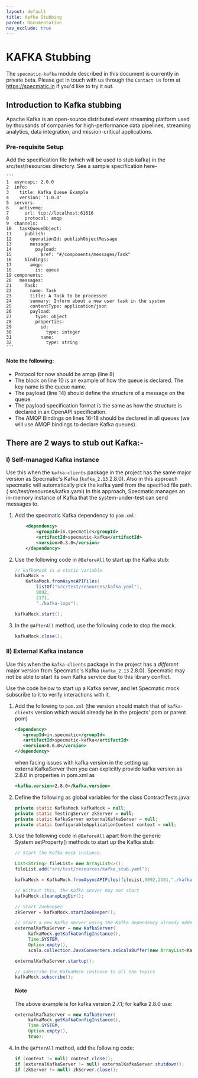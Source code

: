 ```yaml
---
layout: default
title: Kafka Stubbing
parent: Documentation
nav_exclude: true
---
```


# KAFKA Stubbing

The `specmatic-kafka` module described in this document is currently in private beta. Please get in touch with us through the `Contact Us` form at https://specmatic.in if you'd like to try it out.

## Introduction to Kafka stubbing

Apache Kafka is an open-source distributed event streaming platform used by thousands of companies for high-performance
data pipelines, streaming analytics, data integration, and mission-critical applications.

### Pre-requisite Setup

Add the specification file (which will be used to stub kafka) in the src/test/resources directory. See a sample
specification here-

    ```
    1  asyncapi: 2.0.0
    2  info:
    3    title: Kafka Queue Example
    4    version: '1.0.0'
    5  servers:
    6    activemq:
    7      url: tcp://localhost:61616
    8      protocol: amqp
    9  channels:
    10   taskQueueObject:
    11     publish:
    12       operationId: publishObjectMessage
    13       message:
    14         payload:
    15           $ref: "#/components/messages/Task"
    16     bindings:
    17       amqp:
    18         is: queue
    19 components:
    20   messages:
    21     Task:
    22       name: Task
    23       title: A Task to be processed
    24       summary: Inform about a new user task in the system
    25       contentType: application/json
    26       payload:
    27         type: object
    28         properties:
    29           id:
    30             type: integer
    31           name:
    32             type: string
    ```

#### Note the following:

* Protocol for now should be amqp (line 8)
* The block on line 10 is an example of how the queue is declared. The key name is the queue name.
* The payload (line 14) should define the structure of a message on the queue.
* The payload specification format is the same as how the structure is declared in an OpenAPI specification.
* The AMQP Bindings on lines 16-18 should be declared in all queues (we will use AMQP bindings to declare Kafka queues).

## **There are 2 ways to stub out Kafka:-**

### I) Self-managed Kafka instance

Use this when the `kafka-clients` package in the project has the same major version as Specmatic's Kafka (`kafka_2.13`
2.8.0).
Also in this approach specmatic will automatically pick the kafka yaml from the specified file path.(
src/test/resources/kafka.yaml)
In this approach, Specmatic manages an in-memory instance of Kafka that the system-under-test can send messages to.

1. Add the specmatic Kafka dependency to `pom.xml`:
    ```xml
        <dependency>
            <groupId>in.specmatic</groupId>
            <artifactId>specmatic-kafka</artifactId>
            <version>0.3.0</version>
        </dependency>
    ```
2. Use the following code in `@BeforeAll` to start up the Kafka stub:
    ```java
    // kafkaMock is a static variable
    kafkaMock =
        KafkaMock.fromAsyncAPIFiles(
            listOf("src/test/resources/kafka.yaml"),
            9092,
            2171,
            "./kafka-logs");

    kafkaMock.start();
    ```
3. In the `@AfterAll` method, use the following code to stop the mock.
    ```java
    kafkaMock.close();
    ```

### II) External Kafka instance

Use this when the `kafka-clients` package in the project has a *different* major version from Specmatic's
Kafka (`kafka_2.13` 2.8.0). Specmatic may not be able to start its own Kafka service due to this library conflict.

Use the code below to start up a Kafka server, and let Specmatic mock subscribe to it to verify interactions with it.

1. Add the following to `pom.xml` (the version should match that of `kafka-clients` version which would already be in
   the projects' pom or parent pom)

    ```xml
    <dependency>
       <groupId>in.specmatic</groupId>
       <artifactId>specmatic-kafka</artifactId>
       <version>0.6.0</version>
   </dependency>
    ```
   when facing issues with kafka version in the setting up externalKafkaServer then you can explicitly provide kafka
   version as 2.8.0 in properties in pom.xml as

   ```xml
   <kafka.version>2.8.0</kafka.version>
   ```

2. Define the following as global variables for the class ContractTests.java:

   ```java
   private static KafkaMock kafkaMock = null;
   private static TestingServer zkServer = null;
   private static KafkaServer externalKafkaServer = null;
   private static ConfigurableApplicationContext context = null;
   ```
3. Use the following code in `@BeforeAll` apart from the generic System.setProperty() methods to start up the Kafka
   stub:

   ```java
   // Start the Kafka mock instance.
   
   List<String> fileList= new ArrayList<>();
   fileList.add("src/test/resources/kafka_stub.yaml");
   
   kafkaMock = KafkaMock.fromAsyncAPIFiles(fileList,9092,2181,"./kafka-logs");
   
   // Without this, the Kafka server may not start
   kafkaMock.cleanupLogDir();
   
   // Start Zookeeper
   zkServer = kafkaMock.startZooKeeper();
   
   // Start a new Kafka server using the Kafka dependency already added to the pom
   externalKafkaServer = new KafkaServer(
        kafkaMock.getKafkaConfigInstance(), 
        Time.SYSTEM, 
        Option.empty(), 
        scala.collection.JavaConverters.asScalaBuffer(new ArrayList<KafkaMetricsReporter>()).toList());
   
   externalKafkaServer.startup();
   
   // subscribe the KafkaMock instance to all the topics
   kafkaMock.subscribe();
   ```
   #### Note
   The above example is for kafka version 2.7.1; for kafka 2.8.0 use:
   ```java
   externalKafkaServer = new KafkaServer(
        kafkaMock.getKafkaConfigInstance(), 
        Time.SYSTEM, 
        Option.empty(), 
        true);
   ```

4. In the `@AfterAll` method, add the following code:

   ```java
   if (context != null) context.close();
   if (externalKafkaServer != null) externalKafkaServer.shutdown();
   if (zkServer != null) zkServer.close();
   ```